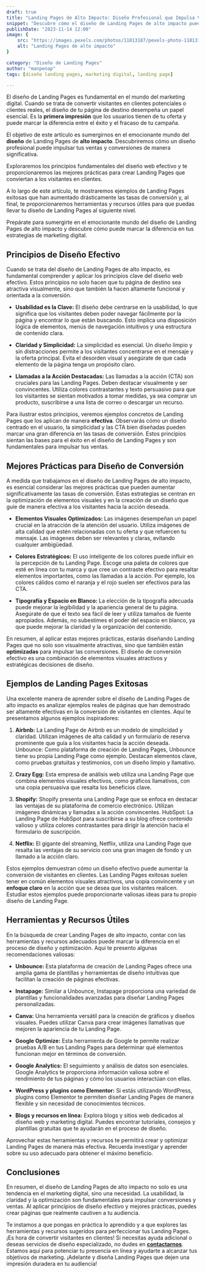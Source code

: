 ```yaml
---
draft: true
title: "Landing Pages de Alto Impacto: Diseño Profesional que Impulsa Ventas"
snippet: "Descubre cómo el diseño de Landing Pages de alto impacto puede aumentar tus ventas. Aprende estrategias de diseño profesional en este artículo."
publishDate: "2023-11-14 12:00"
image: {
    src: "https://images.pexels.com/photos/11813187/pexels-photo-11813187.jpeg?auto=compress&cs=tinysrgb&w=1260&h=750&dpr=1",
    alt: "Landing Pages de alto impacto"
}

category: "Diseño de Landing Pages"
author: "manpenap"
tags: [diseño landing pages, marketing digital, landing page]

---
```

El diseño de Landing Pages es fundamental en el mundo del marketing digital. Cuando se trata de convertir visitantes en clientes potenciales o clientes reales, el diseño de tu página de destino desempeña un papel esencial. Es la **primera impresión** que los usuarios tienen de tu oferta y puede marcar la diferencia entre el éxito y el fracaso de tu campaña.

El objetivo de este artículo es sumergirnos en el emocionante mundo del **diseño** de Landing Pages de **alto impacto**. Descubriremos cómo un diseño profesional puede impulsar tus ventas y conversiones de manera significativa. 

Exploraremos los principios fundamentales del diseño web efectivo y te proporcionaremos las mejores prácticas para crear Landing Pages que conviertan a los visitantes en clientes.

A lo largo de este artículo, te mostraremos ejemplos de Landing Pages exitosas que han aumentado drásticamente las tasas de conversión y, al final, te proporcionaremos herramientas y recursos útiles para que puedas llevar tu diseño de Landing Pages al siguiente nivel.

Prepárate para sumergirte en el emocionante mundo del diseño de Landing Pages de alto impacto y descubre cómo puede marcar la diferencia en tus estrategias de marketing digital.

## Principios de Diseño Efectivo 
Cuando se trata del diseño de Landing Pages de alto impacto, es fundamental comprender y aplicar los principios clave del diseño web efectivo. Estos principios no solo hacen que tu página de destino sea atractiva visualmente, sino que también la hacen altamente funcional y orientada a la conversión.

- **Usabilidad es la Clave:** El diseño debe centrarse en la usabilidad, lo que significa que los visitantes deben poder navegar fácilmente por la página y encontrar lo que están buscando. Esto implica una disposición lógica de elementos, menús de navegación intuitivos y una estructura de contenido clara.

- **Claridad y Simplicidad:** La simplicidad es esencial. Un diseño limpio y sin distracciones permite a los visitantes concentrarse en el mensaje y la oferta principal. Evita el desorden visual y asegúrate de que cada elemento de la página tenga un propósito claro.

- **Llamadas a la Acción Destacadas:** Las llamadas a la acción (CTA) son cruciales para las Landing Pages. Deben destacar visualmente y ser convincentes. Utiliza colores contrastantes y texto persuasivo para que los visitantes se sientan motivados a tomar medidas, ya sea comprar un producto, suscribirse a una lista de correo o descargar un recurso.

Para ilustrar estos principios, veremos ejemplos concretos de Landing Pages que los aplican de manera **efectiva**. Observarás cómo un diseño centrado en el usuario, la simplicidad y las CTA bien diseñadas pueden marcar una gran diferencia en las tasas de conversión. Estos principios sientan las bases para el éxito en el diseño de Landing Pages y son fundamentales para impulsar tus ventas.

## Mejores Prácticas para Diseño de Conversión
A medida que trabajamos en el diseño de Landing Pages de alto impacto, es esencial considerar las mejores prácticas que pueden aumentar significativamente las tasas de conversión. Estas estrategias se centran en la optimización de elementos visuales y en la creación de un diseño que guíe de manera efectiva a los visitantes hacia la acción deseada.

- **Elementos Visuales Optimizados:** Las imágenes desempeñan un papel crucial en la atracción de la atención del usuario. Utiliza imágenes de alta calidad que estén relacionadas con tu oferta y que refuercen tu mensaje. Las imágenes deben ser relevantes y claras, evitando cualquier ambigüedad.

- **Colores Estratégicos:** El uso inteligente de los colores puede influir en la percepción de tu Landing Page. Escoge una paleta de colores que esté en línea con tu marca y que cree un contraste efectivo para resaltar elementos importantes, como las llamadas a la acción. Por ejemplo, los colores cálidos como el naranja y el rojo suelen ser efectivos para las CTA.

- **Tipografía y Espacio en Blanco:** La elección de la tipografía adecuada puede mejorar la legibilidad y la apariencia general de tu página. Asegúrate de que el texto sea fácil de leer y utiliza tamaños de fuente apropiados. Además, no subestimes el poder del espacio en blanco, ya que puede mejorar la claridad y la organización del contenido.

En resumen, al aplicar estas mejores prácticas, estarás diseñando Landing Pages que no solo son visualmente atractivas, sino que también están **optimizadas** para impulsar las conversiones. El diseño de conversión efectivo es una combinación de elementos visuales atractivos y estratégicas decisiones de diseño.

## Ejemplos de Landing Pages Exitosas
Una excelente manera de aprender sobre el diseño de Landing Pages de alto impacto es analizar ejemplos reales de páginas que han demostrado ser altamente efectivas en la conversión de visitantes en clientes. Aquí te presentamos algunos ejemplos inspiradores:
1. **Airbnb:** La Landing Page de Airbnb es un modelo de simplicidad y claridad. Utilizan imágenes de alta calidad y un formulario de reserva prominente que guía a los visitantes hacia la acción deseada.
Unbounce: Como plataforma de creación de Landing Pages, Unbounce tiene su propia Landing Page como ejemplo. Destacan elementos clave, como pruebas gratuitas y testimonios, con un diseño limpio y llamativo.

2. **Crazy Egg:** Esta empresa de análisis web utiliza una Landing Page que combina elementos visuales efectivos, como gráficos llamativos, con una copia persuasiva que resalta los beneficios clave.

3. **Shopify:** Shopify presenta una Landing Page que se enfoca en destacar las ventajas de su plataforma de comercio electrónico. Utilizan imágenes dinámicas y llamadas a la acción convincentes.
HubSpot: La Landing Page de HubSpot para suscribirse a su blog ofrece contenido valioso y utiliza colores contrastantes para dirigir la atención hacia el formulario de suscripción.

4. **Netflix:** El gigante del streaming, Netflix, utiliza una Landing Page que resalta las ventajas de su servicio con una gran imagen de fondo y un llamado a la acción claro.

Estos ejemplos demuestran cómo un diseño efectivo puede aumentar la conversión de visitantes en clientes. Las Landing Pages exitosas suelen tener en común elementos visuales atractivos, una copia convincente y un **enfoque claro** en la acción que se desea que los visitantes realicen. Estudiar estos ejemplos puede proporcionarte valiosas ideas para tu propio diseño de Landing Page.

## Herramientas y Recursos Útiles
En la búsqueda de crear Landing Pages de alto impacto, contar con las herramientas y recursos adecuados puede marcar la diferencia en el proceso de diseño y optimización. Aquí te presento algunas recomendaciones valiosas:
- **Unbounce:** Esta plataforma de creación de Landing Pages ofrece una amplia gama de plantillas y herramientas de diseño intuitivas que facilitan la creación de páginas efectivas.

- **Instapage:** Similar a Unbounce, Instapage proporciona una variedad de plantillas y funcionalidades avanzadas para diseñar Landing Pages personalizadas.

- **Canva:** Una herramienta versátil para la creación de gráficos y diseños visuales. Puedes utilizar Canva para crear imágenes llamativas que mejoren la apariencia de tu Landing Page.

- **Google Optimize:** Esta herramienta de Google te permite realizar pruebas A/B en tus Landing Pages para determinar qué elementos funcionan mejor en términos de conversión.

- **Google Analytics:** El seguimiento y análisis de datos son esenciales. Google Analytics te proporciona información valiosa sobre el rendimiento de tus páginas y cómo los usuarios interactúan con ellas.

- **WordPress y plugins como Elementor:** Si estás utilizando WordPress, plugins como Elementor te permiten diseñar Landing Pages de manera flexible y sin necesidad de conocimientos técnicos.

- **Blogs y recursos en línea:** Explora blogs y sitios web dedicados al diseño web y marketing digital. Puedes encontrar tutoriales, consejos y plantillas gratuitas que te ayudarán en el proceso de diseño.

Aprovechar estas herramientas y recursos te permitirá crear y optimizar Landing Pages de manera más efectiva. Recuerda investigar y aprender sobre su uso adecuado para obtener el máximo beneficio.

## Conclusiones
En resumen, el diseño de Landing Pages de alto impacto no solo es una tendencia en el marketing digital, sino una necesidad. La usabilidad, la claridad y la optimización son fundamentales para impulsar conversiones y ventas. Al aplicar principios de diseño efectivo y mejores prácticas, puedes crear páginas que realmente cautiven a tu audiencia.

Te instamos a que pongas en práctica lo aprendido y a que explores las herramientas y recursos sugeridos para perfeccionar tus Landing Pages. ¡Es hora de convertir visitantes en clientes!
Si necesitas ayuda adicional o deseas servicios de diseño especializado, no dudes en **[contactarnos](https://clicexitoso.info/contacto)**. Estamos aquí para potenciar tu presencia en línea y ayudarte a alcanzar tus objetivos de marketing. ¡Adelante y diseña Landing Pages que dejen una impresión duradera en tu audiencia!

